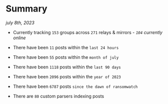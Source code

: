 
# Summary
_july 8th, 2023_

- Currently tracking `153` groups across `271` relays & mirrors - _`104` currently online_

- There have been `11` posts within the `last 24 hours`

- There have been `55` posts within the `month of july`

- There have been `1118` posts within the `last 90 days`

- There have been `2096` posts within the `year of 2023`

- There have been `6787` posts `since the dawn of ransomwatch`

- There are `80` custom parsers indexing posts
